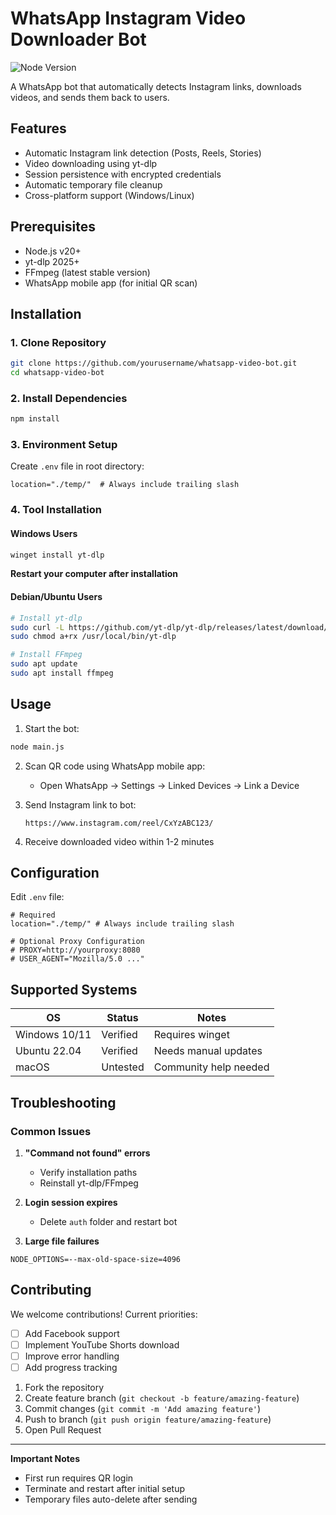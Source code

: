 # WhatsApp Instagram Video Downloader Bot

<img src="https://img.shields.io/badge/Node.js-20%2B-green" alt="Node Version">

A WhatsApp bot that automatically detects Instagram links, downloads videos, and sends them back to users.

## Features
- Automatic Instagram link detection (Posts, Reels, Stories)
- Video downloading using yt-dlp
- Session persistence with encrypted credentials
- Automatic temporary file cleanup
- Cross-platform support (Windows/Linux)

## Prerequisites
- Node.js v20+
- yt-dlp 2025+
- FFmpeg (latest stable version)
- WhatsApp mobile app (for initial QR scan)

## Installation

### 1. Clone Repository
```bash
git clone https://github.com/yourusername/whatsapp-video-bot.git
cd whatsapp-video-bot
```

### 2. Install Dependencies
```bash
npm install
```

### 3. Environment Setup
Create `.env` file in root directory:
```env
location="./temp/"  # Always include trailing slash
```

### 4. Tool Installation

#### Windows Users
```powershell
winget install yt-dlp
```
**Restart your computer after installation**

#### Debian/Ubuntu Users
```bash
# Install yt-dlp
sudo curl -L https://github.com/yt-dlp/yt-dlp/releases/latest/download/yt-dlp -o /usr/local/bin/yt-dlp
sudo chmod a+rx /usr/local/bin/yt-dlp

# Install FFmpeg
sudo apt update
sudo apt install ffmpeg
```

## Usage

1. Start the bot:
```bash
node main.js
```

2. Scan QR code using WhatsApp mobile app:
   - Open WhatsApp → Settings → Linked Devices → Link a Device

3. Send Instagram link to bot:
   ```
   https://www.instagram.com/reel/CxYzABC123/
   ```

4. Receive downloaded video within 1-2 minutes

## Configuration

Edit `.env` file:
```env
# Required
location="./temp/" # Always include trailing slash

# Optional Proxy Configuration
# PROXY=http://yourproxy:8080
# USER_AGENT="Mozilla/5.0 ..."
```

## Supported Systems
| OS           | Status      | Notes                  |
|--------------|-------------|------------------------|
| Windows 10/11| Verified    | Requires winget        |
| Ubuntu 22.04 | Verified    | Needs manual updates   |
| macOS        | Untested    | Community help needed  |

## Troubleshooting

### Common Issues
1. **"Command not found" errors**
   - Verify installation paths
   - Reinstall yt-dlp/FFmpeg

2. **Login session expires**
   - Delete `auth` folder and restart bot

3. **Large file failures**
```env
NODE_OPTIONS=--max-old-space-size=4096
```

## Contributing

We welcome contributions! Current priorities:

- [ ] Add Facebook support
- [ ] Implement YouTube Shorts download
- [ ] Improve error handling
- [ ] Add progress tracking

1. Fork the repository
2. Create feature branch (`git checkout -b feature/amazing-feature`)
3. Commit changes (`git commit -m 'Add amazing feature'`)
4. Push to branch (`git push origin feature/amazing-feature`)
5. Open Pull Request



---

**Important Notes**
- First run requires QR login
- Terminate and restart after initial setup
- Temporary files auto-delete after sending
